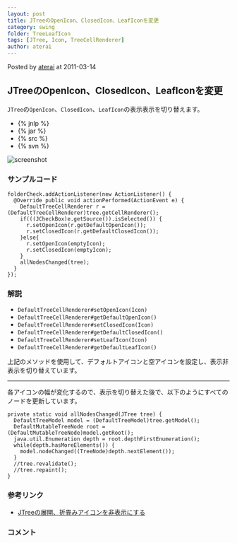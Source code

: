 ```yaml
---
layout: post
title: JTreeのOpenIcon、ClosedIcon、LeafIconを変更
category: swing
folder: TreeLeafIcon
tags: [JTree, Icon, TreeCellRenderer]
author: aterai
---
```


Posted by [aterai](http://terai.xrea.jp/aterai.html) at 2011-03-14

## JTreeのOpenIcon、ClosedIcon、LeafIconを変更
`JTree`の`OpenIcon`、`ClosedIcon`、`LeafIcon`の表示表示を切り替えます。

- {% jnlp %}
- {% jar %}
- {% src %}
- {% svn %}

<!-- dummy comment line for breaking list -->

![screenshot](https://lh4.googleusercontent.com/_9Z4BYR88imo/TX24gbN5bHI/AAAAAAAAA30/l8Pn8nUfJiA/s800/TreeLeafIcon.png)

### サンプルコード
<pre class="prettyprint"><code>folderCheck.addActionListener(new ActionListener() {
  @Override public void actionPerformed(ActionEvent e) {
    DefaultTreeCellRenderer r = (DefaultTreeCellRenderer)tree.getCellRenderer();
    if(((JCheckBox)e.getSource()).isSelected()) {
      r.setOpenIcon(r.getDefaultOpenIcon());
      r.setClosedIcon(r.getDefaultClosedIcon());
    }else{
      r.setOpenIcon(emptyIcon);
      r.setClosedIcon(emptyIcon);
    }
    allNodesChanged(tree);
  }
});
</code></pre>

### 解説
- `DefaultTreeCellRenderer#setOpenIcon(Icon)`
- `DefaultTreeCellRenderer#getDefaultOpenIcon()`
- `DefaultTreeCellRenderer#setClosedIcon(Icon)`
- `DefaultTreeCellRenderer#getDefaultClosedIcon()`
- `DefaultTreeCellRenderer#setLeafIcon(Icon)`
- `DefaultTreeCellRenderer#getDefaultLeafIcon()`

<!-- dummy comment line for breaking list -->

上記のメソッドを使用して、デフォルトアイコンと空アイコンを設定し、表示非表示を切り替えています。

- - - -
各アイコンの幅が変化するので、表示を切り替えた後で、以下のようにすべてのノードを更新しています。
<pre class="prettyprint"><code>private static void allNodesChanged(JTree tree) {
  DefaultTreeModel model = (DefaultTreeModel)tree.getModel();
  DefaultMutableTreeNode root = (DefaultMutableTreeNode)model.getRoot();
  java.util.Enumeration depth = root.depthFirstEnumeration();
  while(depth.hasMoreElements()) {
    model.nodeChanged((TreeNode)depth.nextElement());
  }
  //tree.revalidate();
  //tree.repaint();
}
</code></pre>

### 参考リンク
- [JTreeの展開、折畳みアイコンを非表示にする](http://terai.xrea.jp/Swing/TreeExpandedIcon.html)

<!-- dummy comment line for breaking list -->

### コメント
